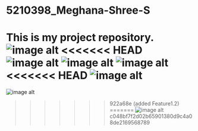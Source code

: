 # 5210398_Meghana-Shree-S
This is my project repository.
![image alt](https://github.com/Meghanashree123/5210398_Meghana-Shree-S/blob/main/Agile%20score.jpeg?raw=true)
<<<<<<< HEAD
![image alt](https://github.com/Meghanashree123/5210398_Meghana-Shree-S/blob/main/overview1.jpeg?raw=true)
![image alt](https://github.com/Meghanashree123/5210398_Meghana-Shree-S/blob/main/overview1.jpeg?raw=true)
![image alt](https://github.com/Meghanashree123/5210398_Meghana-Shree-S/blob/main/overview%20of%20agile%20class.jpeg?raw=true)
<<<<<<< HEAD
![image alt](https://github.com/Meghanashree123/5210398_Meghana-Shree-S/blob/main/github%20certificate.jpeg?raw=true)
=======
![image alt](https://github.com/Meghanashree123/5210398_Meghana-Shree-S/blob/main/overview1.jpeg?raw=true)
>>>>>>> 922a68e (added Feature1.2)
=======
![image alt](https://github.com/Meghanashree123/5210398_Meghana-Shree-S/blob/main/5210398_Meghana%20Shree%20S.jpeg?raw=true)
>>>>>>> c048bf7f2d02b65901380d9c4a08de2169568789
